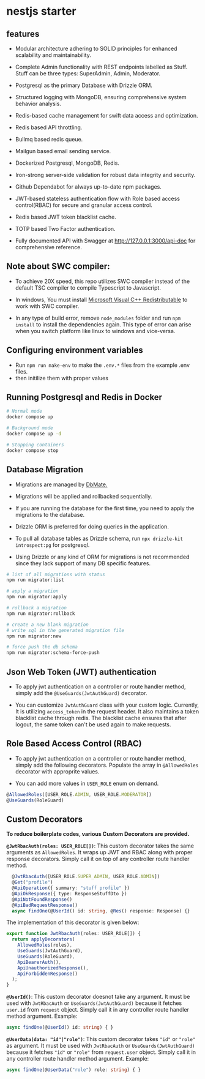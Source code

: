# nestjs starter

## features

- Modular architecture adhering to SOLID principles for enhanced scalability and maintainability.

- Complete Admin functionality with REST endpoints labelled as Stuff. Stuff can be three types: SuperAdmin, Admin, Moderator.

- Postgresql as the primary Database with Drizzle ORM.

- Structured logging with MongoDB, ensuring comprehensive system behavior analysis.

- Redis-based cache management for swift data access and optimization.

- Redis based API throttling.

- Bullmq based redis queue.

- Mailgun based email sending service.

- Dockerized Postgresql, MongoDB, Redis.

- Iron-strong server-side validation for robust data integrity and security.

- Github Dependabot for always up-to-date npm packages.

- JWT-based stateless authentication flow with Role based access control(RBAC) for secure and granular access control.

- Redis based JWT token blacklist cache.

- TOTP based Two Factor authentication.

- Fully documented API with Swagger at http://127.0.0.1:3000/api-doc for comprehensive reference.

## Note about SWC compiler:

- To achieve 20X speed, this repo utilizes SWC compiler instead of the default TSC compiler to compile Typescript to Javascript.

- In windows, You must install [Microsoft Visual C++ Redistributable](https://aka.ms/vs/17/release/vc_redist.x64.exe) to work with SWC compiler.

- In any type of build error, remove `node_modules` folder and run `npm install` to install the dependencies again. This type of error can arise when you switch platform like linux to windows and vice-versa.

## Configuring environment variables

- Run `npm run make-env` to make the `.env.*` files from the example .env files.
- then initilize them with proper values

## Running Postgresql and Redis in Docker

```bash
# Normal mode
docker compose up

# Background mode
docker compose up -d

# Stopping containers
docker compose stop
```

## Database Migration

- Migrations are managed by [DbMate.](https://github.com/amacneil/dbmate)

- Migrations will be applied and rollbacked sequentially.

- If you are running the database for the first time, you need to apply the migrations to the database.

- Drizzle ORM is preferred for doing queries in the application.

- To pull all database tables as Drizzle schema, run `npx drizzle-kit introspect:pg` for postgresql.

- Using Drizzle or any kind of ORM for migrations is not recommended since they lack support of many DB specific features.

```bash
# list of all migrations with status
npm run migrator:list

# apply a migration
npm run migrator:apply

# rollback a migration
npm run migrator:rollback

# create a new blank migration
# write sql in the generated migration file
npm run migrator:new

# force push the db schema
npm run migrator:schema-force-push
```

## Json Web Token (JWT) authentication

- To apply jwt authentication on a controller or route handler method, simply add the `@UseGuards(JwtAuthGuard)` decorator.

- You can customize `JwtAuthGuard` class with your custom logic. Currently, It is utilizing `access_token` in the request header. It also maintains a token blacklist cache through redis. The blacklist cache ensures that after logout, the same token can't be used again to make requests.

## Role Based Access Control (RBAC)

- To apply jwt authentication on a controller or route handler method, simply add the following decorators. Populate the array in `@AllowedRoles` decorator with approprite values.

- You can add more values in `USER_ROLE` enum on demand.

```typescript
@AllowedRoles([USER_ROLE.ADMIN, USER_ROLE.MODERATOR])
@UseGuards(RoleGuard)
```

## Custom Decorators

**To reduce boilerplate codes, various Custom Decorators are provided.**

**`@JwtRbacAuth(roles: USER_ROLE[])`**: This custom decorator takes the same arguments as `AllowedRoles`. It wraps up JWT and RBAC along with proper response decorators. Simply call it on top of any controller route handler method.

```typescript
  @JwtRbacAuth([USER_ROLE.SUPER_ADMIN, USER_ROLE.ADMIN])
  @Get("profile")
  @ApiOperation({ summary: "stuff profile" })
  @ApiOkResponse({ type: ResponseStuffDto })
  @ApiNotFoundResponse()
  @ApiBadRequestResponse()
  async findOne(@UserId() id: string, @Res() response: Response) {}
```

The implementation of this decorator is given below:

```typescript
export function JwtRbacAuth(roles: USER_ROLE[]) {
  return applyDecorators(
    AllowedRoles(roles),
    UseGuards(JwtAuthGuard),
    UseGuards(RoleGuard),
    ApiBearerAuth(),
    ApiUnauthorizedResponse(),
    ApiForbiddenResponse()
  );
}
```

**`@UserId()`**: This custom decorator doesnot take any argument. It must be used with `JwtRbacAuth` or `UseGuards(JwtAuthGuard)` because it fetches `user.id` from `request` object. Simply call it in any controller route handler method argument. Example:

```typescript
async findOne(@UserId() id: string) { }
```

**`@UserData(data: "id"|"role")`**: This custom decorator takes `"id"` or `"role"` as argument. It must be used with `JwtRbacAuth` or `UseGuards(JwtAuthGuard)` because it fetches `"id"` or `"role"` from `request.user` object. Simply call it in any controller route handler method argument. Example:

```typescript
async findOne(@UserData("role") role: string) { }
```

